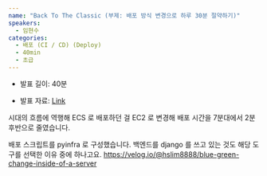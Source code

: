 ```yaml
---
name: "Back To The Classic (부제: 배포 방식 변경으로 하루 30분 절약하기)"
speakers:
  - 임현수
categories:
  - 배포 (CI / CD) (Deploy)
  - 40min
  - 초급
---
```


- 발표 길이: 40분

- 발표 자료: [Link](https://drive.google.com/file/d/1F9SrobOtMZVaCGfjC5ovT7dwhcjQ5Q5W/view)

시대의 흐름에 역행해 ECS 로 배포하던 걸 EC2 로 변경해 배포 시간을 7분대에서 2분 후반으로 줄였습니다. 

배포 스크립트를 pyinfra 로 구성했습니다. 
백엔드를 django 를 쓰고 있는 것도 해당 도구를 선택한 이유 중에 하나고요. 
https://velog.io/@hslim8888/blue-green-change-inside-of-a-server
